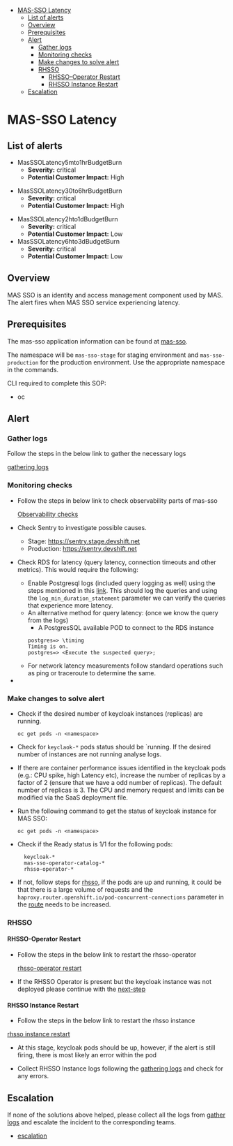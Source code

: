 - [MAS-SSO Latency](#mas-sso-latency)
  - [List of alerts](#list-of-alerts)
  - [Overview](#overview)
  - [Prerequisites](#prerequisites)
  - [Alert](#alert)
    - [Gather logs](#gather-logs)
    - [Monitoring checks](#monitoring-checks)
    - [Make changes to solve alert](#make-changes-to-solve-alert)
    - [RHSSO](#rhsso)
      - [RHSSO-Operator Restart](#rhsso-operator-restart)
      - [RHSSO Instance Restart](#rhsso-instance-restart)
  - [Escalation](#escalation)
# MAS-SSO Latency


## List of alerts

- MasSSOLatency5mto1hrBudgetBurn
  - **Severity:** critical
  - **Potential Customer Impact:** High
* MasSSOLatency30to6hrBudgetBurn
  - **Severity:** critical
  - **Potential Customer Impact:** High
- MasSSOLatency2hto1dBudgetBurn
  - **Severity:** critical
  - **Potential Customer Impact:** Low
- MasSSOLatency6hto3dBudgetBurn
  - **Severity:** critical
  - **Potential Customer Impact:** Low

## Overview
MAS SSO is an identity and access management component used by MAS.
The alert fires when MAS SSO service experiencing latency.

## Prerequisites
The mas-sso application information can be found at [mas-sso](https://visual-app-interface.devshift.net/services#/services/mas-sso/app.yml). 

The namespace will be `mas-sso-stage` for staging environment and `mas-sso-production` for the production environment. Use the appropriate namespace in the commands.

CLI required to complete this SOP:

- oc

##  Alert
### Gather logs
Follow the steps in the below link to gather the necessary logs

[gathering logs](https://gitlab.cee.redhat.com/service/app-interface/-/tree/master/docs/mas-sso/sop/common/gather-logs.md)

### Monitoring checks
- Follow the steps in below link to check observability parts of mas-sso
  
  [Observability checks](https://gitlab.cee.redhat.com/service/app-interface/-/tree/master/docs/mas-sso/sop/common/observability.md)

- Check Sentry to investigate possible causes.
  - Stage: https://sentry.stage.devshift.net
  - Production: https://sentry.devshift.net

- Check RDS for latency (query latency, connection timeouts and other metrics). This would require the following:
  - Enable Postgresql logs (included query logging as well) using the steps mentioned in this [link](https://docs.aws.amazon.com/AmazonRDS/latest/UserGuide/USER_LogAccess.Concepts.PostgreSQL.html). This should log the queries and using the `log_min_duration_statement` parameter we can verify the queries that experience more latency.
  - An alternative method for query latency: (once we know the query from the logs)
    - A PostgresSQL available POD to connect to the RDS instance
    ```
    postgres=> \timing
    Timing is on.
    postgres=> <Execute the suspected query>;
    ```
  - For network latency measurements follow standard operations such as ping or traceroute to determine the same.
- 


### Make changes to solve alert

-  Check if the desired number of keycloak instances (replicas) are running.

    `
    oc get pods -n <namespace>
    `

- Check for `keyclaok-*` pods status should be `running.
  If the desired number of instances are not running analyse logs.

- If there are container performance issues identified in the keycloak pods  (e.g.: CPU spike, high Latency etc), increase the number of replicas by a factor of 2 (ensure that we have a odd number of replicas). The default number of replicas is 3. The CPU and memory request and limits can be modified via the SaaS deployment file. 
  

- Run the following command to get the status of keycloak instance for MAS SSO:

  `
  oc get pods -n <namespace>
  `

- Check if the Ready status is 1/1 for the following pods:
  
  ```
    keycloak-*
    mas-sso-operator-catalog-*
    rhsso-operator-*
  ```

- If not, follow steps for [rhsso](#rhsso), if the pods are up and running, it could be that there is a large volume of requests
  and the `haproxy.router.openshift.io/pod-concurrent-connections` parameter in the [route](https://gitlab.cee.redhat.com/service/app-interface/-/blob/master/resources/services/mas-sso/mas-sso.route.yaml) needs to be increased. 
  

### RHSSO
#### RHSSO-Operator Restart

- Follow the steps in the below link to restart the rhsso-operator

  [rhsso-operator restart](https://gitlab.cee.redhat.com/service/app-interface/-/tree/master/docs/mas-sso/sop/common/rhsso-operator-restart.md)

- If the RHSSO Operator is present but the keycloak instance was not deployed please continue with the 
  [next-step](#rhsso-instance-restart)

#### RHSSO Instance Restart
- Follow the steps in the below link to restart the rhsso instance

[rhsso instance restart](https://gitlab.cee.redhat.com/service/app-interface/-/tree/master/docs/mas-sso/sop/common/rhsso-instance-restart.md)

- At this stage, keycloak pods should be up, however, if the alert is still firing, there is most likely an error within the pod

- Collect RHSSO Instance logs following the [gathering logs](https://gitlab.cee.redhat.com/service/app-interface/-/tree/master/docs/mas-sso/sop/common/gather-logs.md)   and check for any errors. 

## Escalation
If none of the solutions above helped, please collect all the logs from [gather logs](#gather-logs) and escalate the incident to the corresponding teams.  
  - [escalation](https://gitlab.cee.redhat.com/service/app-interface/-/tree/master/docs/mas-sso/sop/common/escalation.md)

